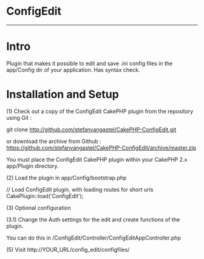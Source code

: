 # ConfigEdit
- - -

# Intro

Plugin that makes it possible to edit and save .ini config files in the app/Config dir of your application. 
Has syntax check.

# Installation and Setup


(1) Check out a copy of the ConfigEdit CakePHP plugin from the repository using Git :

git clone http://github.com/stefanvangastel/CakePHP-ConfigEdit.git

or download the archive from Github : https://github.com/stefanvangastel/CakePHP-ConfigEdit/archive/master.zip

You must place the ConfigEdit CakePHP plugin within your CakePHP 2.x app/Plugin directory.

(2) Load the plugin in app/Config/bootstrap.php

// Load ConfigEdit plugin, with loading routes for short urls
CakePlugin::load('ConfigEdit');

(3) Optional configuration

(3.1)  Change the Auth settings for the edit and create functions of the plugin.

You can do this in /ConfigEdit/Controller/ConfigEditAppController.php

(5) Visit http://YOUR_URL/config_edit/configfiles/